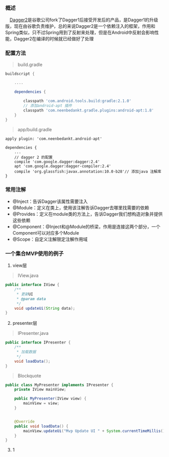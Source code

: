 ### 概述
　[Dagger2][1]是谷歌公司fork了Dagger1后接受开发后的产品，是Dagger1的升级版，现在由谷歌负责维护，总的来说Dagger2是一个依赖注入的框架，作用和Spring类似，只不过Spring用到了反射来处理，但是在Android中反射会影响性能，Dagger2在编译的时候就已经做好了处理
 
 ### 配置方法

> build.gradle

``` gradle
buildscript {

    ....

    dependencies {

        classpath 'com.android.tools.build:gradle:2.1.0'
        // 添加android-apt 插件
        classpath 'com.neenbedankt.gradle.plugins:android-apt:1.8'
    }
}
```

> app/build.gradle

``` stylus
apply plugin: 'com.neenbedankt.android-apt'

dependencies {
    ...
    // dagger 2 的配置
    compile 'com.google.dagger:dagger:2.4'
    apt 'com.google.dagger:dagger-compiler:2.4'
    compile 'org.glassfish:javax.annotation:10.0-b28'// 添加java 注解库
}
```

### 常用注解

 - @Inject：告诉Dagger该属性需要注入
 - @Module：定义在类上，使用该注解告诉Dagger去哪里找需要的依赖
 - @Provides：定义在module类的方法上，告诉Dagger我们想构造对象并提供这些依赖
 - @Component：@Inject和@Module的桥梁，作用是连接这两个部分，一个Component可以对应多个Module
 - @Scope：自定义注解限定注解作用域

### 一个集合MVP使用的例子

 1. view层
 

> IView.java

``` java
public interface IView {
    /** 
     * 更新UI 
     * @param data 
     */  
    void updateUi(String data);  
}  
```


 2. presenter层
 
> IPresenter.java

``` java
public interface IPresenter {
    /** 
     * 加载数据 
     */  
    void loadData();  
} 
```

> Blockquote

``` java
public class MyPresenter implements IPresenter {
    private IView mainView;

    public MyPresenter(IView view) {
        mainView = view;
    }


    @Override
    public void loadData() {
        mainView.updateUi("Mvp Update UI " + System.currentTimeMillis());
    }
}  
```


 3. 1

  [1]: https://github.com/google/dagger